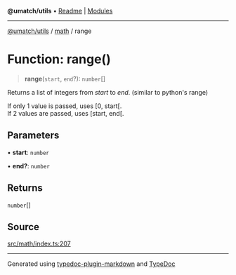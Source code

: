 **@umatch/utils** • [Readme](../../index.md) \| [Modules](../../modules.md)

***

[@umatch/utils](../../modules.md) / [math](../index.md) / range

# Function: range()

> **range**(`start`, `end`?): `number`[]

Returns a list of integers from *start* to *end*.
(similar to python's range)

If only 1 value is passed, uses [0, start[.<br>
If 2 values are passed, uses [start, end[.

## Parameters

• **start**: `number`

• **end?**: `number`

## Returns

`number`[]

## Source

[src/math/index.ts:207](https://github.com/umatch-oficial/utils/blob/6e00801/src/math/index.ts#L207)

***

Generated using [typedoc-plugin-markdown](https://www.npmjs.com/package/typedoc-plugin-markdown) and [TypeDoc](https://typedoc.org/)
